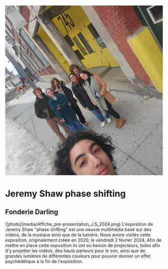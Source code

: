 ![photo](media/potos_devant_J.S_2024.png)
<h1>Jeremy Shaw phase shifting</h1>
<h2>Fonderie Darling</h2>
![photo](media/Affiche_pre-presentation_J.S_2024.png)
L'exposition de Jeremy Shaw "phase shifting" est une oeuvre multimédia basé sur des vidéos, de la musique ainsi que de la lumière.
Nous avons visités cette exposition, originalement créée en 2020, le vendredi 2 février 2024.
Afin de mettre en place cette exposition ils ont eu besoin de projecteurs, toiles afin d'y projetter les vidéos, des hauts parleurs
pour le son, ainsi que de grandes lumières de différentes couleurs pour pouvoir donner un effet psychédélique à la fin de 
l'exposition.
